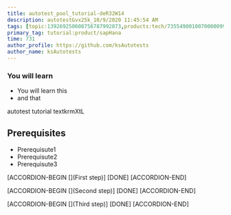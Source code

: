 ```yaml
---
title: autotest_pool_tutorial-deR32W14
description: autotestGvx25k_10/9/2020 11:45:54 AM
tags: [topic:139269250608756787992873,products:tech/73554900100700000996,tutorial:experience/advanced]
primary_tag: tutorial:product/sapHana
time: 731
author_profile: https://github.com/ksAutotests
author_name: ksAutotests
---
```

### You will learn
- You will learn this
- and that

autotest tutorial textkrmXtL

## Prerequisites
- Prerequisute1
- Prerequisute2
- Prerequisute3

[ACCORDION-BEGIN [](First step)]
[DONE]
[ACCORDION-END]

[ACCORDION-BEGIN [](Second step)]
[DONE]
[ACCORDION-END]

[ACCORDION-BEGIN [](Third step)]
[DONE]
[ACCORDION-END]

